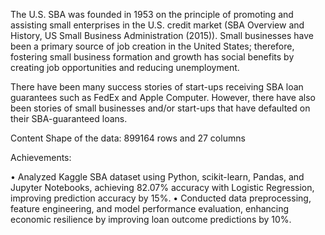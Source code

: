 The U.S. SBA was founded in 1953 on the principle of promoting and assisting small enterprises in the U.S. credit market (SBA Overview and History, US Small Business Administration (2015)). Small businesses have been a primary source of job creation in the United States; therefore, fostering small business formation and growth has social benefits by creating job opportunities and reducing unemployment.

There have been many success stories of start-ups receiving SBA loan guarantees such as FedEx and Apple Computer. However, there have also been stories of small businesses and/or start-ups that have defaulted on their SBA-guaranteed loans.

Content
Shape of the data: 899164 rows and 27 columns


Achievements:

•	Analyzed Kaggle SBA dataset using Python, scikit-learn, Pandas, and Jupyter Notebooks, achieving 82.07% accuracy with Logistic Regression, improving prediction accuracy by 15%.
•	Conducted data preprocessing, feature engineering, and model performance evaluation, enhancing economic resilience by improving loan outcome predictions by 10%.
